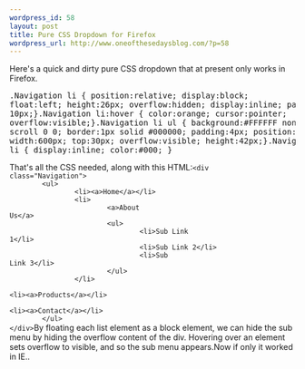 ```yaml
--- 
wordpress_id: 58
layout: post
title: Pure CSS Dropdown for Firefox
wordpress_url: http://www.oneofthesedaysblog.com/?p=58
---
```

Here's a quick and dirty pure CSS dropdown that at present only works in Firefox. <pre>.Navigation li { 	position:relative; display:block;	float:left;	height:26px;	overflow:hidden; 	display:inline; 	padding:0px 10px;}.Navigation li:hover { color:orange; cursor:pointer; overflow:visible;}.Navigation li ul { 	background:#FFFFFF none repeat scroll 0 0;	border:1px solid #000000;	padding:4px;	position:absolute;	width:600px;	top:30px;	overflow:visible;	height:42px;}.Navigation li ul li { display:inline; color:#000; }</pre>That's all the CSS needed, along with this HTML:<code>&#60;&#100;&#105;&#118;&#32;&#99;&#108;&#97;&#115;&#115;&#61;&#34;&#78;&#97;&#118;&#105;&#103;&#97;&#116;&#105;&#111;&#110;&#34;&#62;<br />&#9;&#60;&#117;&#108;&#62;<br />&#9;&#9;&#60;&#108;&#105;&#62;&#60;&#97;&#62;&#72;&#111;&#109;&#101;&#60;&#47;&#97;&#62;&#60;&#47;&#108;&#105;&#62;<br />&#9;&#9;&#60;&#108;&#105;&#62;<br />&#9;&#9;&#9;&#60;&#97;&#62;&#65;&#98;&#111;&#117;&#116;&#32;&#85;&#115;&#60;&#47;&#97;&#62;<br />&#9;&#9;&#9;&#60;&#117;&#108;&#62;<br />&#9;&#9;&#9;&#9;&#60;&#108;&#105;&#62;&#83;&#117;&#98;&#32;&#76;&#105;&#110;&#107;&#32;&#49;&#60;&#47;&#108;&#105;&#62;<br />&#9;&#9;&#9;&#9;&#60;&#108;&#105;&#62;&#83;&#117;&#98;&#32;&#76;&#105;&#110;&#107;&#32;&#50;&#60;&#47;&#108;&#105;&#62;<br />&#9;&#9;&#9;&#9;&#60;&#108;&#105;&#62;&#83;&#117;&#98;&#32;&#76;&#105;&#110;&#107;&#32;&#51;&#60;&#47;&#108;&#105;&#62;<br />&#9;&#9;&#9;&#60;&#47;&#117;&#108;&#62;<br />&#9;&#9;&#60;&#47;&#108;&#105;&#62;<br />&#9;&#9;&#32;&#60;&#108;&#105;&#62;&#60;&#97;&#62;&#80;&#114;&#111;&#100;&#117;&#99;&#116;&#115;&#60;&#47;&#97;&#62;&#60;&#47;&#108;&#105;&#62;<br />&#9;&#9;&#32;&#60;&#108;&#105;&#62;&#60;&#97;&#62;&#67;&#111;&#110;&#116;&#97;&#99;&#116;&#60;&#47;&#97;&#62;&#60;&#47;&#108;&#105;&#62;<br />&#9;&#60;&#47;&#117;&#108;&#62;&#9;<br />&#60;&#47;&#100;&#105;&#118;&#62;</code>By floating each list element as a block element, we can hide the sub menu by hiding the overflow content of the div. Hovering over an element sets overflow to visible, and so the sub menu appears.Now if only it worked in IE..
